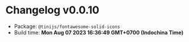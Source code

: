# Changelog v0.0.10

- Package: `@tinijs/fontawesome-solid-icons`
- Build time: **Mon Aug 07 2023 16:36:49 GMT+0700 (Indochina Time)**

